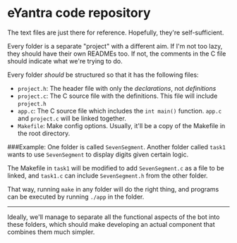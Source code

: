 eYantra code repository
====

The text files are just there for reference. Hopefully, they're self-sufficient.

Every folder is a separate "project" with a different aim. If I'm not too lazy, they should have their own READMEs too. If not, the comments in the C file should indicate what we're trying to do.

Every folder *should* be structured so that it has the following files:

 - `project.h`: The header file with only the *declarations*, not *definitions*
 - `project.c`: The C source file with the definitions. This file will include `project.h`
 - `app.c`: The C source file which includes the `int main()` function. `app.c` and `project.c` will be linked together.
 - `Makefile`: Make config options. Usually, it'll be a copy of the Makefile in the root directory.

###Example:
One folder is called `SevenSegment`.
Another folder called `task1` wants to use `SevenSegment` to display digits given certain logic.

The Makefile in `task1` will be modified to add `SevenSegment.c`
as a file to be linked, and `task1.c` can include `SevenSegment.h` from the other folder.

That way, running `make` in any folder will do the right thing, and programs can be executed by running
`./app` in the folder.

----

Ideally, we'll manage to separate all the functional aspects of the bot into these folders, which should make
developing an actual component that combines them much simpler.